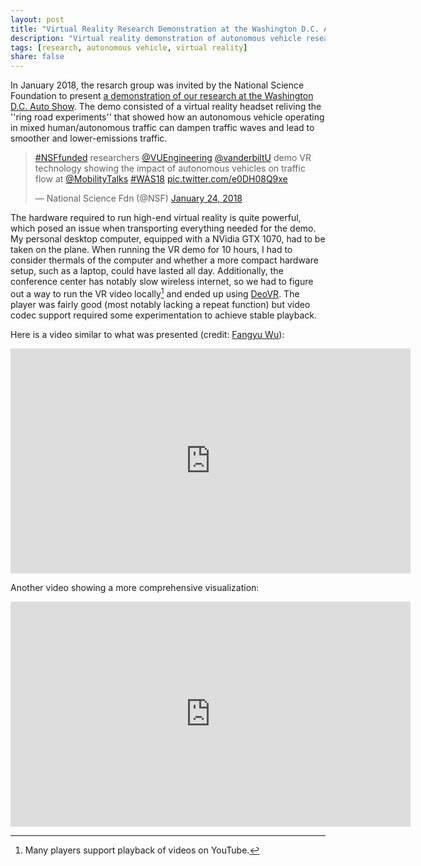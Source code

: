 ```yaml
---
layout: post
title: "Virtual Reality Research Demonstration at the Washington D.C. Auto Show"
description: "Virtual reality demonstration of autonomous vehicle research"
tags: [research, autonomous vehicle, virtual reality]
share: false
---
```


In January 2018, the resarch group was invited by the National Science Foundation to present [a demonstration of our research at the Washington D.C. Auto Show](https://cps-vo.org/node/44151). The demo consisted of a virtual reality headset reliving the ''ring road experiments'' that showed how an autonomous vehicle operating in mixed human/autonomous traffic can dampen traffic waves and lead to smoother and lower-emissions traffic.


<blockquote class="twitter-tweet" data-lang="en"><p lang="en" dir="ltr"><a href="https://twitter.com/hashtag/NSFfunded?src=hash&amp;ref_src=twsrc%5Etfw">#NSFfunded</a> researchers <a href="https://twitter.com/VUEngineering?ref_src=twsrc%5Etfw">@VUEngineering</a> <a href="https://twitter.com/VanderbiltU?ref_src=twsrc%5Etfw">@vanderbiltU</a> demo VR technology showing the impact of autonomous vehicles on traffic flow at <a href="https://twitter.com/MobilityTalks?ref_src=twsrc%5Etfw">@MobilityTalks</a> <a href="https://twitter.com/hashtag/WAS18?src=hash&amp;ref_src=twsrc%5Etfw">#WAS18</a> <a href="https://t.co/e0DH08Q9xe">pic.twitter.com/e0DH08Q9xe</a></p>&mdash; National Science Fdn (@NSF) <a href="https://twitter.com/NSF/status/956194573977571328?ref_src=twsrc%5Etfw">January 24, 2018</a></blockquote> <script async src="https://platform.twitter.com/widgets.js" charset="utf-8"></script> 


The hardware required to run high-end virtual reality is quite powerful, which posed an issue when transporting everything needed for the demo. My personal desktop computer, equipped with a NVidia GTX 1070, had to be taken on the plane. When running the VR demo for 10 hours, I had to consider thermals of the computer and whether a more compact hardware setup, such as a laptop, could have lasted all day. Additionally, the conference center has notably slow wireless internet, so we had to figure out a way to run the VR video locally[^1] and ended up using [DeoVR](https://www.oculus.com/experiences/rift/1004289456346194/). The player was fairly good (most notably lacking a repeat function) but video codec support required some experimentation to achieve stable playback.

[^1]: Many players support playback of videos on YouTube.

Here is a video similar to what was presented (credit: [Fangyu Wu](http://www.fangyuwu.com)):

<iframe width="640" height="360" src="https://www.youtube.com/embed/k2VEH9VeZ74" frameborder="0" allow="autoplay; encrypted-media" allowfullscreen></iframe>

Another video showing a more comprehensive visualization:

<iframe width="640" height="360" src="https://www.youtube.com/embed/2mBjYZTeaTc" frameborder="0" allow="autoplay; encrypted-media" allowfullscreen></iframe>
